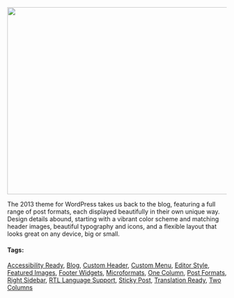 <div class="screenshot"><img src="https://i0.wp.com/themes.svn.wordpress.org/twentythirteen/2.7/screenshot.png?zoom=1.5&amp;w=1142&amp;strip=all" alt="" width="572" height="429" src-orig="https://i0.wp.com/themes.svn.wordpress.org/twentythirteen/2.7/screenshot.png?w=1142&amp;strip=all" scale="1.5"></div>


<div class="theme-description entry-summary" itemprop="description"><p>The 2013 theme for WordPress takes us back to the blog, featuring a full range of post formats, each displayed beautifully in their own unique way. Design details abound, starting with a vibrant color scheme and matching header images, beautiful typography and icons, and a flexible layout that looks great on any device, big or small.</p></div>


<div class="theme-tags">
	<h4>Tags:</h4>
	<a href="/themes/tags/accessibility-ready/">Accessibility Ready</a>, <a href="/themes/tags/blog/">Blog</a>, <a href="/themes/tags/custom-header/">Custom Header</a>, <a href="/themes/tags/custom-menu/">Custom Menu</a>, <a href="/themes/tags/editor-style/">Editor Style</a>, <a href="/themes/tags/featured-images/">Featured Images</a>, <a href="/themes/tags/footer-widgets/">Footer Widgets</a>, <a href="/themes/tags/microformats/">Microformats</a>, <a href="/themes/tags/one-column/">One Column</a>, <a href="/themes/tags/post-formats/">Post Formats</a>, <a href="/themes/tags/right-sidebar/">Right Sidebar</a>, <a href="/themes/tags/rtl-language-support/">RTL Language Support</a>, <a href="/themes/tags/sticky-post/">Sticky Post</a>, <a href="/themes/tags/translation-ready/">Translation Ready</a>, <a href="/themes/tags/two-columns/">Two Columns</a>
</div><!-- .theme-tags -->